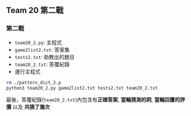 ## Team 20 第二戰

### 第二戰
- `team20_2.py`: 主程式
- `game2list2.txt`: 答案集
- `tests2.txt`: 助教出的題目
- `team20_2.txt`:  答覆紀錄
- 運行主程式

```BASH
rm ./pattern_dict_2.p
python3 team20_2.py game2list2.txt tests2.txt team20_2.txt 
```

最後，答覆紀錄(`team20_2.txt`)內包含有**正確答案**, **當輪猜測的詞**, **當輪回覆的評價** 以及 **共猜了幾次**

